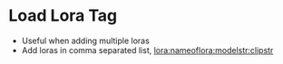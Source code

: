 # Load Lora Tag
- Useful when adding multiple loras
- Add loras in comma separated list, <lora:nameoflora:modelstr:clipstr>